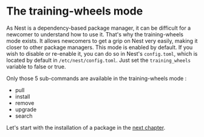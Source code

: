 # The training-wheels mode

As Nest is a dependency-based package manager, it can be difficult for a newcomer to understand how to use it. That's why the training-wheels mode exists. It allows newcomers to get a grip on Nest very easily, making it closer to other package managers. This mode is enabled by default. If you wish to disable or re-enable it, you can do so in Nest's `config.toml`, which is located by default in `/etc/nest/config.toml`. Just set the `training_wheels` variable to false or true.

Only those 5 sub-commands are available in the training-wheels mode :

* pull
* install
* remove
* upgrade
* search

[//]: # (TODO: add link to the next chapter)
Let's start with the installation of a package in the [next chapter]().